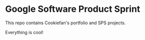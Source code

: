 # Google Software Product Sprint

This repo contains Cookiefan's portfolio and SPS projects.

Everything is cool!

<!-- To get started: -->

<!-- - Login to [Google Cloud Shell](https://ssh.cloud.google.com/cloudshell/editor) -->
<!-- - Clone this repo: `cd; git clone https://github.com/google/software-product-sprint.git` -->
<!-- - Open the GitHub setup walkthrough: `teachme ~/software-product-sprint/walkthroughs/week-0-setup/github-setup-walkthrough.md` -->
  <!-- - If the tutorial panel does not open or display the walkthrough contents, try refreshing the page. -->

<!-- Then follow the on-screen instructions to set up your repo. -->
